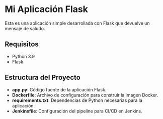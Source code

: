 # Mi Aplicación Flask

Esta es una aplicación simple desarrollada con Flask que devuelve un mensaje de saludo.

## Requisitos

- Python 3.9
- Flask

## Estructura del Proyecto

- **app.py**: Código fuente de la aplicación Flask.
- **Dockerfile**: Archivo de configuración para construir la imagen Docker.
- **requirements.txt**: Dependencias de Python necesarias para la aplicación.
- **Jenkinsfile**: Configuración del pipeline para CI/CD en Jenkins.
